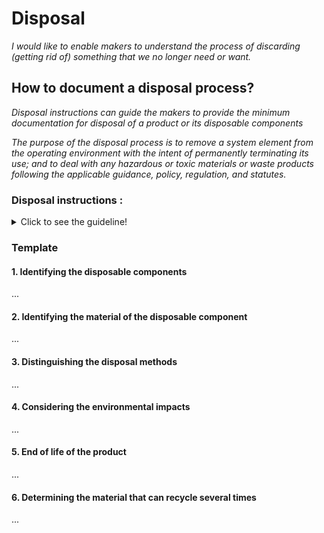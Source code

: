 # **Disposal**

*I would like to enable makers to understand the process of discarding (getting rid of) something that we no longer need or want.* 

## **How to document a disposal process?**

*Disposal instructions can guide the makers to provide the minimum documentation for disposal of a product or its disposable components*

*The purpose of the disposal process is to remove a system element from the operating environment with the intent of permanently terminating its use; and to deal with any hazardous or toxic materials or waste products following the applicable guidance, policy, regulation, and statutes.*

 ### **Disposal instructions :** 
<details>
  <summary>Click to see the guideline!</summary>
 
  - **Definition:** *disposal instructions identify the process of removing a system or component, ensuring the proper handling of any environmentally sensitive materials, and sending the remainder to surplus storage or sale.*


```
What does comprise the documentation of disposal instructions?

 1. Identifying the disposable components or products
    - The components or products that are designed for single-use, which means they get discarded immediately after use. 
 2. Identifying the material of disposable component or product. 
    - Disposable products are most often made from
      - Polystyrene 
      - Plastic
      - Cotton
      - etc.
3. Distinguishing the disposal methods for each component or product including: 
   - Recyclable: a process of turning waste into another form of new and reusable materialsa process of turning waste into another form of new and reusable materials
   - Non-recyclable
   - Conditionally recyclable: this tells you if any additional steps are required before recycling  the component or product.
4. Describing the environmental impacts
   - The negative consequences of the disposable products on the environment if sustainability isn't factored into disposal options.
5. End of life of the product for disposing or recycling
6. Determining what material can be recycled many times 

How to visualize the process of disposal? 
 1. Images 
 2. Videos 
```
</details>

### Template
 
 #### 1. Identifying the disposable components 
 ...
 #### 2. Identifying the material of the disposable  component 
 ...
 #### 3. Distinguishing the disposal methods
 ...
 #### 4. Considering the environmental impacts
 ...
 #### 5. End of life of the product
 ...
 #### 6. Determining the material that can recycle several times
 ...
